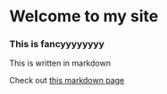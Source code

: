 # Welcome to my site

### This is fancyyyyyyyy

This is written in markdown

Check out [this markdown page](?test)